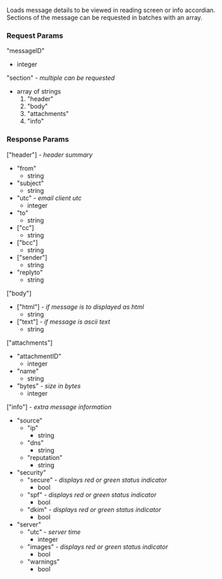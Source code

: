 Loads message details to be viewed in reading screen or info accordian. Sections of the message can be requested in batches with an array.

### Request Params

"messageID"

- integer

"section" - *multiple can be requested*

- array of strings
    1. "header"
    1. "body"
    1. "attachments"
    1. "info"

### Response Params

["header"] - *header summary*

- "from"
    - string
- "subject"
    - string
- "utc" - *email client utc*
    - integer
- "to"
    - string
- ["cc"]
    - string
- ["bcc"]
    - string
- ["sender"]
    - string
- "replyto"
    - string

["body"]

- ["html"] - *if message is to displayed as html*
    - string
- ["text"] - *if message is ascii text*
    - string

["attachments"]

- "attachmentID"
    - integer
- "name"
    - string
- "bytes" - *size in bytes*
    - integer

["info"] - *extra message information*

- "source"
    - "ip"
        - string
    - "dns"
        - string
    - "reputation"
        - string
- "security"
    - "secure" - *displays red or green status indicator*
        - bool
    - "spf" - *displays red or green status indicator*
        - bool
    - "dkim" - *displays red or green status indicator*
        - bool
- "server"
    - "utc" - *server time*
        - integer
    - "images" - *displays red or green status indicator*
        - bool
    - "warnings"
        - bool
